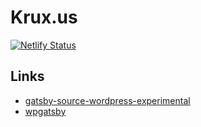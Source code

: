 # Krux.us

[![Netlify Status](https://api.netlify.com/api/v1/badges/c98d0975-fed3-4a5d-8e6d-31517ba6949a/deploy-status)](https://app.netlify.com/sites/objective-ride-e043be/deploys)

## Links

- [gatsby-source-wordpress-experimental](https://github.com/gatsbyjs/gatsby-source-wordpress-experimental)
- [wpgatsby](https://github.com/gatsbyjs/wp-gatsby)
